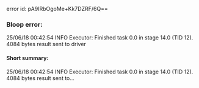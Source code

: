 error id: pA9IRbOgoMe+Kk7DZRF/6Q==
### Bloop error:

25/06/18 00:42:54 INFO Executor: Finished task 0.0 in stage 14.0 (TID 12). 4084 bytes result sent to driver
#### Short summary: 

25/06/18 00:42:54 INFO Executor: Finished task 0.0 in stage 14.0 (TID 12). 4084 bytes result sent to...